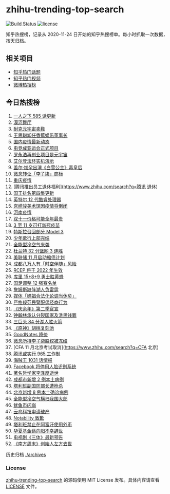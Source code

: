 # zhihu-trending-top-search

[![Build Status](https://github.com/justjavac/zhihu-trending-top-search/workflows/ci/badge.svg?branch=main)](https://github.com/justjavac/zhihu-trending-top-search/actions)
[![license](https://img.shields.io/github/license/justjavac/zhihu-trending-top-search)](https://github.com/justjavac/zhihu-trending-top-search/blob/main/LICENSE)

知乎热搜榜，记录从 2020-11-24 日开始的知乎热搜榜单。每小时抓取一次数据，按天[归档](./archives)。

## 相关项目

- [知乎热门话题](https://github.com/justjavac/zhihu-trending-hot-questions)
- [知乎热门视频](https://github.com/justjavac/zhihu-trending-hot-video)
- [微博热搜榜](https://github.com/justjavac/weibo-trending-hot-search)

## 今日热搜榜

<!-- BEGIN -->
<!-- 最后更新时间 Fri Nov 05 2021 22:07:54 GMT+0800 (China Standard Time) -->

1. [一人之下 585 话更新](https://www.zhihu.com/search?q=一人之下)
1. [漠河舞厅](https://www.zhihu.com/search?q=漠河舞厅)
1. [耐克元宇宙卖鞋](https://www.zhihu.com/search?q=元宇宙)
1. [王思聪卸任香蕉娱乐董事长](https://www.zhihu.com/search?q=王思聪)
1. [国内疫情最新动态](https://www.zhihu.com/search?q=国内疫情)
1. [电竞成亚运会正式项目](https://www.zhihu.com/search?q=亚运会电竞)
1. [罗永浩再创业项目是元宇宙](https://www.zhihu.com/search?q=罗永浩)
1. [艾尔登法环实机演示](https://www.zhihu.com/search?q=艾尔登法环)
1. [盖尔·加朵出演《白雪公主》毒皇后](https://www.zhihu.com/search?q=白雪公主)
1. [微念转让「李子柒」商标](https://www.zhihu.com/search?q=李子柒)
1. [重庆疫情](https://www.zhihu.com/search?q=重庆疫情)
1. [腾讯推出员工退休福利](https://www.zhihu.com/search?q=腾讯 退休)
1. [国王排名第四集更新](https://www.zhihu.com/search?q=国王排名)
1. [英特尔 12 代酷睿处理器](https://www.zhihu.com/search?q=12代酷睿)
1. [宫崎骏美术馆因疫情将倒闭](https://www.zhihu.com/search?q=宫崎骏美术馆)
1. [河南疫情](https://www.zhihu.com/search?q=河南疫情)
1. [双十一价格可能全年最贵](https://www.zhihu.com/search?q=双十一价格)
1. [3 至 11 岁可打新冠疫苗](https://www.zhihu.com/search?q=新冠疫苗)
1. [特斯拉召回部分 Model 3](https://www.zhihu.com/search?q=特斯拉)
1. [少年歌行上部完结](https://www.zhihu.com/search?q=少年歌行)
1. [全能型冷空气来袭](https://www.zhihu.com/search?q=冷空气)
1. [杜兰特 32 分篮网 3 连胜](https://www.zhihu.com/search?q=杜兰特)
1. [美联储 11 月启动缩债计划](https://www.zhihu.com/search?q=美联储)
1. [成都八万人有「时空伴随」风险](https://www.zhihu.com/search?q=时空伴随)
1. [RCEP 将于 2022 年生效](https://www.zhihu.com/search?q=rcep)
1. [库里 15+8+9 勇士胜黄蜂](https://www.zhihu.com/search?q=勇士)
1. [国足调整 12 强赛名单](https://www.zhihu.com/search?q=国足)
1. [詹姆斯缺阵湖人负雷霆](https://www.zhihu.com/search?q=湖人)
1. [媒体「嫖娼合法化论调当休矣」](https://www.zhihu.com/search?q=嫖娼合法化)
1. [严格规范民警配偶经商行为](https://www.zhihu.com/search?q=民警配偶经商)
1. [《庆余年》第二季官宣](https://www.zhihu.com/search?q=庆余年2)
1. [钟翰林承认分裂国家及洗黑钱罪](https://www.zhihu.com/search?q=钟翰林)
1. [三巨头 84 分湖人胜火箭](https://www.zhihu.com/search?q=湖人)
1. [《原神》胡桃复刻池](https://www.zhihu.com/search?q=原神)
1. [GoodNotes 降价](https://www.zhihu.com/search?q=goodnotes)
1. [微念所持李子柒股权被冻结](https://www.zhihu.com/search?q=李子柒)
1. [CFA 11 月北京考试取消](https://www.zhihu.com/search?q=CFA 北京)
1. [腾讯或实行 965 工作制](https://www.zhihu.com/search?q=腾讯加班)
1. [海贼王 1031 话情报](https://www.zhihu.com/search?q=海贼王)
1. [Facebook 将停用人脸识别系统](https://www.zhihu.com/search?q=Facebook)
1. [著名哲学家李泽厚逝世](https://www.zhihu.com/search?q=李泽厚)
1. [成都市新增 2 例本土病例](https://www.zhihu.com/search?q=成都疫情)
1. [塔利班副国防部长遭枪杀](https://www.zhihu.com/search?q=塔利班)
1. [北京新增 8 例本土确诊病例](https://www.zhihu.com/search?q=北京疫情)
1. [全能型冷空气横扫我国大部](https://www.zhihu.com/search?q=冷空气)
1. [鱿鱼币闪崩](https://www.zhihu.com/search?q=鱿鱼币)
1. [云鸟科技申请破产](https://www.zhihu.com/search?q=云鸟科技)
1. [Notability 致歉](https://www.zhihu.com/search?q=Notability)
1. [塔利班禁止在阿富汗使用外币](https://www.zhihu.com/search?q=塔利班外币)
1. [华夏基金蔡向阳不幸辞世](https://www.zhihu.com/search?q=蔡向阳)
1. [电视剧《三体》最新预告](https://www.zhihu.com/search?q=三体电视剧)
1. [《南方周末》创始人左方去世](https://www.zhihu.com/search?q=左方)

<!-- END -->

历史归档 [./archives](./archives)

### License

[zhihu-trending-top-search](https://github.com/justjavac/zhihu-trending-top-search)
的源码使用 MIT License 发布。具体内容请查看 [LICENSE](./LICENSE) 文件。
